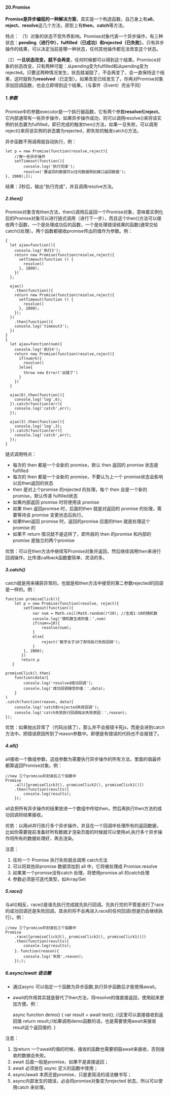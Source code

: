 #### 20.Promise
**Promise是异步编程的一种解决方案**，其实是一个构造函数，自己身上有**all、reject、resolve**这几个方法，原型上有**then、catch**等方法。

特点：
（1）对象的状态不受外界影响。Promise对象代表一个异步操作，有三种状态：**pending（进行中）、fulfilled（已成功）和rejected（已失败）**。只有异步操作的结果，可以决定当前是哪一种状态，任何其他操作都无法改变这个状态。

（2）**一旦状态改变，就不会再变**，任何时候都可以得到这个结果。Promisce对象的状态改变，只有两种可能：从pending变为fulfilled和从pending变为rejected。只要这两种情况发生，状态就凝固了，不会再变了，会一直保持这个结果，这时就称为**resolved**（已定型）。如果改变已经发生了，你再对Promise对象添加回调函数，也会立即得到这个结果。（与事件（Event）完全不同）

##### 1.参数
Promise中的参数executor是一个执行器函数，它有两个参数**resolve**和**reject**。它内部通常有一些异步操作，如果异步操作成功，则可以调用resolve()来将该实例的状态置为fulfilled，即已完成的触发then()方法，如果一旦失败，可以调用reject()来将该实例的状态置为rejected，即失败的触发catch()方法。

异步函数不用调用就自动执行，例：

    let p = new Promise(function(resolve,reject){	
        //做一些异步操作		    
        setTimeout(function(){	   
            console.log('执行完成');
            resolve('要返回的数据可以任何数据例如接口返回数据');	
    }, 2000);});

结果：2秒后，输出“执行完成”，并且调用resolve方法。

##### 2.then()
Promise对象含有then方法，then()调用后返回一个Promise对象，意味着实例化后的Promise对象可以进行链式调用（进行下一步），而且这个then()方法可以接收两个函数，一个是处理成功后的函数，一个是处理错误结果的函数(通常交给catch()处理）。两个函数都接收promise传出的值作为参数。例：

    {
      let ajax=function(){
        console.log('执行3');
        return new Promise(function(resolve,reject){
          setTimeout(function () {
            resolve()
          }, 1000);
        })
      };
    
      ajax()
        .then(function(){
        return new Promise(function(resolve,reject){
          setTimeout(function () {
            resolve()
          }, 2000);
        });
      })
        .then(function(){
        console.log('timeout3');
      })
    }
    {
      let ajax=function(num){
        console.log('执行4');
        return new Promise(function(resolve,reject){
          if(num>5){
            resolve()
          }else{
            throw new Error('出错了')
          }
        })
      }
    
      ajax(6).then(function(){
        console.log('log',6);
      }).catch(function(err){
        console.log('catch',err);
      });
    
      ajax(3).then(function(){
        console.log('log',3);
      }).catch(function(err){
        console.log('catch',err);
      });
    }

链式调用特点：

- 每次的 then 都是一个全新的 promise，默认 then 返回的 promise 状态是 fulfilled
- 每次的 then 都是一个全新的 promise，不要认为上一个 promise状态会影响以后then返回的状态
- then 是对上个promise 的rejected 的处理，每个 then 会是一个新的promise，默认传递 fulfilled状态
- 如果内部返回 promise 时将使用该 promise
- 如果 then 返回promise 时，后面的then 就是对返回的 promise 的处理，需要等待该 promise 变更状态后执行。
- 如果then返回 promise 时，返回的promise 后面的then 就是处理这个promise 的
- 如果不 return 情况就不是这样了，即外层的 then 的promise 和内部的promise 是独立的两个promise

优势：可以在then方法中继续写Promise对象并返回，然后继续调用then来进行回调操作。比传递callback函数要简单、灵活的多。

##### 3.catch()
catch就是用来捕获异常的，也就是和then方法中接受的第二参数rejected的回调是一样的。例：


    function promiseClick(){
		let p = new Promise(function(resolve, reject){
			setTimeout(function(){
				var num = Math.ceil(Math.random()*20); //生成1-10的随机数
				console.log('随机数生成的值：',num)
				if(num<=10){
					resolve(num);
				}
				else{
					reject('数字太于10了即将执行失败回调');
				}
			}, 2000);
		   })
		   return p
	   }

	promiseClick().then(
		function(data){
			console.log('resolved成功回调');
			console.log('成功回调接受的值：',data);
		}
	)
	.catch(function(reason, data){
		console.log('catch到rejected失败回调');
		console.log('catch失败执行回调抛出失败原因：',reason);
	});	

优势：如果抛出异常了（代码出错了），那么并不会报错卡死js，而是会进到catch方法中。把错误原因传到了reason参数中。即便是有错误的代码也不会报错了。

##### 4.all()
all接收一个数组参数，这组参数为需要执行异步操作的所有方法，里面的值最终都算返回Promise对象。例：

    //new 三个promise并封装在三个函数中
    Promise
        .all([promiseClick3(), promiseClick2(), promiseClick1()])
		.then(function(results){
			console.log(results);
		});

all会把所有异步操作的结果放进一个数组中传给then，然后再执行then方法的成功回调将结果接收。

优势：以用all并行执行多个异步操作，并且在一个回调中处理所有的返回数据，比如你需要提前准备好所有数据才渲染页面的时候就可以使用all,执行多个异步操作将所有的数据处理好，再去渲染。

注意：
1. 任何一个 Promise 执行失败就会调用 catch方法
2. 可以将其他非promise 数据添加到 all 中，它将被处理成 Promise.resolve
3. 如果某一个promise没有catch 处理，将使用promise.all 的catch处理
4. 参数必须是可迭代类型，如Array/Set

##### 5.race()
与all()相反，race()是谁先执行完成就先执行回调。先执行完的不管是进行了race的成功回调还是失败回调，其余的将不会再进入race的任何回调(但是仍会继续执行）。例：

    //new 三个promise并封装在三个函数中
    Promise
        .race([promiseClick3(), promiseClick2(), promiseClick1()])
		.then(function(results){
			console.log(results);
		}，function(reason){
			console.log('失败',reason);
		}););

##### 6.async/await 语法糖
- 通过async 可以指定一个函数为异步函数,执行异步函数后才能使用await。
- await的作用其实就是替代了then方法，将resolve的值直接返回，使用起来更加方便。例：


    async function demo() {
        var result = await test(); //这里可以直接接收到返回值
        return result;//如果调用demo函数的话，也是需要使用await来接收result这个返回值的.
    }

注意：
1. 当return 一个await的值的时候，接收的函数也需要铜鼓await来接收，否则接收的数据会失败。
2. await 后面一般是promise，如果不是直接返回；
3. await 必须放在 async 定义的函数中使用；
4. async/await 本质还是promise，只是更简洁的语法糖书写；
5. async内部发生的错误，必会将promise对象变为rejected 状态，所以可以使用catch 来处理。